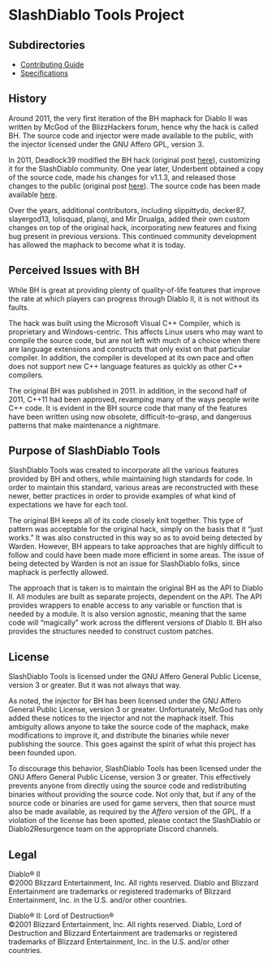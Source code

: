 # SlashDiablo Tools Project

## Subdirectories

- [Contributing Guide](Contributing/)
- [Specifications](Specifications/)

## History

Around 2011, the very first iteration of the BH maphack for Diablo II was written by McGod of the BlizzHackers forum, hence why the hack is called BH. The source code and injector were made available to the public, with the injector licensed under the GNU Affero GPL, version 3.

In 2011, Deadlock39 modified the BH hack (original post [here](https://web.archive.org/web/20180403231144/https://www.reddit.com/r/slashdiablo/comments/m1o5a/update_v012_for_bh_branch/)), customizing it for the SlashDiablo community. One year later, Underbent obtained a copy of the source code, made his changes for v1.1.3, and released those changes to the public (original post [here](https://web.archive.org/web/20180403231445/https://www.reddit.com/r/slashdiablo/comments/1286jz/bh_maphack_v013/)). The source code has been made available [here](https://github.com/underbent/slashdiablo-maphack).

Over the years, additional contributors, including slippittydo, decker87, slayergod13, lolisquad, planqi, and Mir Drualga, added their own custom changes on top of the original hack, incorporating new features and fixing bug present in previous versions. This continued community development has allowed the maphack to become what it is today.

## Perceived Issues with BH

While BH is great at providing plenty of quality-of-life features that improve the rate at which players can progress through Diablo II, it is not without its faults.

The hack was built using the Microsoft Visual C++ Compiler, which is proprietary and Windows-centric. This affects Linux users who may want to compile the source code, but are not left with much of a choice when there are language extensions and constructs that only exist on that particular compiler. In addition, the compiler is developed at its own pace and often does not support new C++ language features as quickly as other C++ compilers.

The original BH was published in 2011. In addition, in the second half of 2011, C++11 had been approved, revamping many of the ways people write C++ code. It is evident in the BH source code that many of the features have been written using now obsolete, difficult-to-grasp, and dangerous patterns that make maintenance a nightmare.

## Purpose of SlashDiablo Tools

SlashDiablo Tools was created to incorporate all the various features provided by BH and others, while maintaining high standards for code. In order to maintain this standard, various areas are reconstructed with these newer, better practices in order to provide examples of what kind of expectations we have for each tool.

The original BH keeps all of its code closely knit together. This type of pattern was acceptable for the original hack, simply on the basis that it “just works.” It was also constructed in this way so as to avoid being detected by Warden. However, BH appears to take approaches that are highly difficult to follow and could have been made more efficient in some areas. The issue of being detected by Warden is not an issue for SlashDiablo folks, since maphack is perfectly allowed.

The approach that is taken is to maintain the original BH as the API to Diablo II. All modules are built as separate projects, dependent on the API. The API provides wrappers to enable access to any variable or function that is needed by a module. It is also version agnostic, meaning that the same code will “magically” work across the different versions of Diablo II. BH also provides the structures needed to construct custom patches.

## License

SlashDiablo Tools is licensed under the GNU Affero General Public License, version 3 or greater. But it was not always that way.

As noted, the injector for BH has been licensed under the GNU Affero General Public License, version 3 or greater. Unfortunately, McGod has only added these notices to the injector and not the maphack itself. This ambiguity allows anyone to take the source code of the maphack, make modifications to improve it, and distribute the binaries while never publishing the source. This goes against the spirit of what this project has been founded upon.

To discourage this behavior, SlashDiablo Tools has been licensed under the GNU Affero General Public License, version 3 or greater. This effectively prevents anyone from directly using the source code and redistributing binaries without providing the source code. Not only that, but if any of the source code or binaries are used for game servers, then that source must also be made available, as required by the *Affero* version of the GPL. If a violation of the license has been spotted, please contact the SlashDiablo or Diablo2Resurgence team on the appropriate Discord channels.

## Legal

Diablo® II<br>
©2000 Blizzard Entertainment, Inc. All rights reserved. Diablo and Blizzard Entertainment are trademarks or registered trademarks of Blizzard Entertainment, Inc. in the U.S. and/or other countries.

Diablo® II: Lord of Destruction®<br>
©2001 Blizzard Entertainment, Inc. All rights reserved. Diablo, Lord of Destruction and Blizzard Entertainment are trademarks or registered trademarks of Blizzard Entertainment, Inc. in the U.S. and/or other countries.
